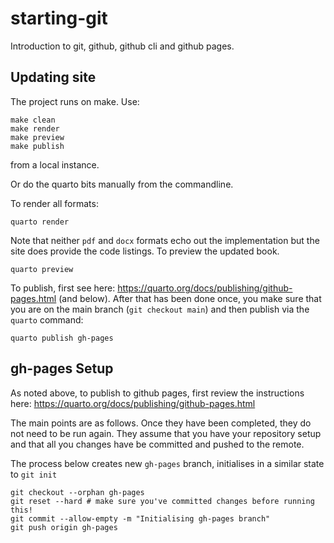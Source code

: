 # starting-git

Introduction to git, github, github cli and github pages.

## Updating site

The project runs on make.
Use:

```         
make clean
make render
make preview
make publish
```

from a local instance.

Or do the quarto bits manually from the commandline.

To render all formats:

```         
quarto render
```

Note that neither `pdf` and `docx` formats echo out the implementation but the site does provide the code listings. To preview the updated book.

```         
quarto preview
```

To publish, first see here: https://quarto.org/docs/publishing/github-pages.html (and below). After that has been done once, you make sure that you are on the main branch (`git checkout main`) and then publish via the `quarto` command:

```         
quarto publish gh-pages
```

## gh-pages Setup

As noted above, to publish to github pages, first review the instructions here: https://quarto.org/docs/publishing/github-pages.html

The main points are as follows. Once they have been completed, they do not need to be run again. They assume that you have your repository setup and that all you changes have be committed and pushed to the remote.

The process below creates new `gh-pages` branch, initialises in a similar state to `git init`

```         
git checkout --orphan gh-pages
git reset --hard # make sure you've committed changes before running this!
git commit --allow-empty -m "Initialising gh-pages branch"
git push origin gh-pages
```


